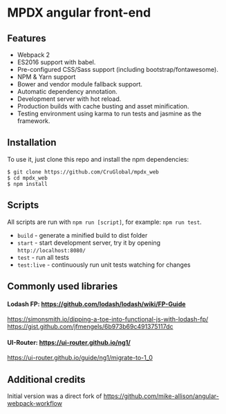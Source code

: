 # MPDX angular front-end

## Features

* Webpack 2
* ES2016 support with babel.
* Pre-configured CSS/Sass support (including bootstrap/fontawesome).
* NPM & Yarn support
* Bower and vendor module fallback support.
* Automatic dependency annotation.
* Development server with hot reload.
* Production builds with cache busting and asset minification.
* Testing environment using karma to run tests and jasmine as the framework.

## Installation

To use it, just clone this repo and install the npm dependencies:

```shell
$ git clone https://github.com/CruGlobal/mpdx_web
$ cd mpdx_web
$ npm install
```

## Scripts

All scripts are run with `npm run [script]`, for example: `npm run test`.

* `build` - generate a minified build to dist folder
* `start` - start development server, try it by opening `http://localhost:8080/`
* `test` - run all tests
* `test:live` - continuously run unit tests watching for changes

## Commonly used libraries

#### Lodash FP: https://github.com/lodash/lodash/wiki/FP-Guide
https://simonsmith.io/dipping-a-toe-into-functional-js-with-lodash-fp/
https://gist.github.com/jfmengels/6b973b69c491375117dc
#### UI-Router: https://ui-router.github.io/ng1/
https://ui-router.github.io/guide/ng1/migrate-to-1_0


## Additional credits
Initial version was a direct fork of https://github.com/mike-allison/angular-webpack-workflow